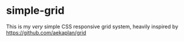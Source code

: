 simple-grid
===========

This is my *very* simple CSS responsive grid system, heavily inspired by https://github.com/aekaplan/grid
